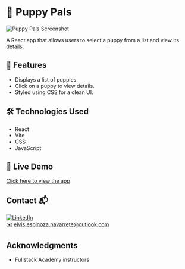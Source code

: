 # 🐶 Puppy Pals

![Puppy Pals Screenshot](https://i.imgur.com/k0mkgLK.png)

A React app that allows users to select a puppy from a list and view its details.

## 📌 Features

- Displays a list of puppies.
- Click on a puppy to view details.
- Styled using CSS for a clean UI.

## 🛠 Technologies Used

- React
- Vite
- CSS
- JavaScript

## 🚀 Live Demo

[Click here to view the app](https://puppypals-react.netlify.app/)

## Contact 📬

[![LinkedIn](https://img.shields.io/badge/LinkedIn-Connect-blue)](https://www.linkedin.com/in/elvis-espinoza/)  
✉️ elvis.espinoza.navarrete@outlook.com

## Acknowledgments

- Fullstack Academy instructors
